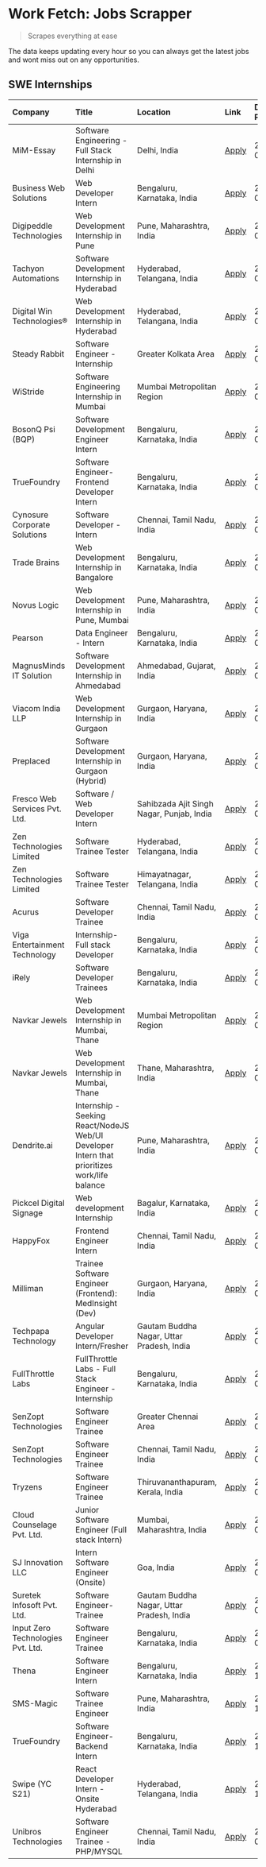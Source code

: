 # Work Fetch: Jobs Scrapper
> Scrapes everything at ease

The data keeps updating every hour so you can always get the latest jobs and wont miss out on any opportunities.

## SWE Internships
<!--START_SECTION:workfetch-->
| Company                           | Title                                                                                        | Location                                  | Link                                                                                                                                                                                                                                                                                                        | Date Posted   |
|:----------------------------------|:---------------------------------------------------------------------------------------------|:------------------------------------------|:------------------------------------------------------------------------------------------------------------------------------------------------------------------------------------------------------------------------------------------------------------------------------------------------------------|:--------------|
| MiM-Essay                         | Software Engineering - Full Stack Internship in Delhi                                        | Delhi, India                              | [Apply](https://in.linkedin.com/jobs/view/software-engineering-full-stack-internship-in-delhi-at-mim-essay-3901647332?position=30&pageNum=0&refId=1bpudBnnDKCSMWh46V9R1g%3D%3D&trackingId=%2BY2YYzTldqMVuut0OdnCew%3D%3D&trk=public_jobs_jserp-result_search-card)                                          | 2024-04-15    |
| Business Web Solutions            | Web Developer Intern                                                                         | Bengaluru, Karnataka, India               | [Apply](https://in.linkedin.com/jobs/view/web-developer-intern-at-business-web-solutions-3897552404?position=19&pageNum=0&refId=1bpudBnnDKCSMWh46V9R1g%3D%3D&trackingId=8KDUmSATaPN0QdXpPHDOVw%3D%3D&trk=public_jobs_jserp-result_search-card)                                                              | 2024-04-13    |
| Digipeddle Technologies           | Web Development Internship in Pune                                                           | Pune, Maharashtra, India                  | [Apply](https://in.linkedin.com/jobs/view/web-development-internship-in-pune-at-digipeddle-technologies-3898605884?position=48&pageNum=0&refId=1bpudBnnDKCSMWh46V9R1g%3D%3D&trackingId=DeIh7e%2BnHyd2fBdhdlwHoQ%3D%3D&trk=public_jobs_jserp-result_search-card)                                             | 2024-04-13    |
| Tachyon Automations               | Software Development Internship in Hyderabad                                                 | Hyderabad, Telangana, India               | [Apply](https://in.linkedin.com/jobs/view/software-development-internship-in-hyderabad-at-tachyon-automations-3896969464?position=28&pageNum=0&refId=1bpudBnnDKCSMWh46V9R1g%3D%3D&trackingId=quOTnXUGeFRufZWYL02N8w%3D%3D&trk=public_jobs_jserp-result_search-card)                                         | 2024-04-12    |
| Digital Win Technologies®         | Web Development Internship in Hyderabad                                                      | Hyderabad, Telangana, India               | [Apply](https://in.linkedin.com/jobs/view/web-development-internship-in-hyderabad-at-digital-win-technologies%C2%AE-3893193501?position=55&pageNum=0&refId=1bpudBnnDKCSMWh46V9R1g%3D%3D&trackingId=lZxyyrUCnsw3sV2GqSmQnA%3D%3D&trk=public_jobs_jserp-result_search-card)                                   | 2024-04-10    |
| Steady Rabbit                     | Software Engineer - Internship                                                               | Greater Kolkata Area                      | [Apply](https://in.linkedin.com/jobs/view/software-engineer-internship-at-steady-rabbit-3885171077?position=8&pageNum=0&refId=1bpudBnnDKCSMWh46V9R1g%3D%3D&trackingId=UxbZzIOpfUEX1jPPlSyxcA%3D%3D&trk=public_jobs_jserp-result_search-card)                                                                | 2024-04-08    |
| WiStride                          | Software Engineering Internship in Mumbai                                                    | Mumbai Metropolitan Region                | [Apply](https://in.linkedin.com/jobs/view/software-engineering-internship-in-mumbai-at-wistride-3888218704?position=10&pageNum=0&refId=1bpudBnnDKCSMWh46V9R1g%3D%3D&trackingId=wxoS6nDyXe8ymar8BEx4RQ%3D%3D&trk=public_jobs_jserp-result_search-card)                                                       | 2024-04-08    |
| BosonQ Psi (BQP)                  | Software Development Engineer Intern                                                         | Bengaluru, Karnataka, India               | [Apply](https://in.linkedin.com/jobs/view/software-development-engineer-intern-at-bosonq-psi-bqp-3888328596?position=25&pageNum=0&refId=1bpudBnnDKCSMWh46V9R1g%3D%3D&trackingId=p5eDJTvkBCNwdy56VJY6PA%3D%3D&trk=public_jobs_jserp-result_search-card)                                                      | 2024-04-06    |
| TrueFoundry                       | Software Engineer- Frontend Developer Intern                                                 | Bengaluru, Karnataka, India               | [Apply](https://in.linkedin.com/jobs/view/software-engineer-frontend-developer-intern-at-truefoundry-3887320206?position=13&pageNum=0&refId=1bpudBnnDKCSMWh46V9R1g%3D%3D&trackingId=DBBivFpCjxZD9v7DQGdeyA%3D%3D&trk=public_jobs_jserp-result_search-card)                                                  | 2024-04-05    |
| Cynosure Corporate Solutions      | Software Developer -Intern                                                                   | Chennai, Tamil Nadu, India                | [Apply](https://in.linkedin.com/jobs/view/software-developer-intern-at-cynosure-corporate-solutions-3884767755?position=14&pageNum=0&refId=1bpudBnnDKCSMWh46V9R1g%3D%3D&trackingId=YKJ8u4nLc0jEYlViwmtvvw%3D%3D&trk=public_jobs_jserp-result_search-card)                                                   | 2024-04-04    |
| Trade Brains                      | Web Development Internship in Bangalore                                                      | Bengaluru, Karnataka, India               | [Apply](https://in.linkedin.com/jobs/view/web-development-internship-in-bangalore-at-trade-brains-3885739433?position=39&pageNum=0&refId=1bpudBnnDKCSMWh46V9R1g%3D%3D&trackingId=RjQFLWNcSEp5RJAA7nLtIg%3D%3D&trk=public_jobs_jserp-result_search-card)                                                     | 2024-04-04    |
| Novus Logic                       | Web Development Internship in Pune, Mumbai                                                   | Pune, Maharashtra, India                  | [Apply](https://in.linkedin.com/jobs/view/web-development-internship-in-pune-mumbai-at-novus-logic-3885741343?position=50&pageNum=0&refId=1bpudBnnDKCSMWh46V9R1g%3D%3D&trackingId=VfAwwD%2BUcEX5wE96El%2BExg%3D%3D&trk=public_jobs_jserp-result_search-card)                                                | 2024-04-04    |
| Pearson                           | Data Engineer - Intern                                                                       | Bengaluru, Karnataka, India               | [Apply](https://in.linkedin.com/jobs/view/data-engineer-intern-at-pearson-3884561204?position=60&pageNum=0&refId=1bpudBnnDKCSMWh46V9R1g%3D%3D&trackingId=Tzm41Nr6UrHhBTx8EEyx4A%3D%3D&trk=public_jobs_jserp-result_search-card)                                                                             | 2024-04-04    |
| MagnusMinds IT Solution           | Software Development Internship in Ahmedabad                                                 | Ahmedabad, Gujarat, India                 | [Apply](https://in.linkedin.com/jobs/view/software-development-internship-in-ahmedabad-at-magnusminds-it-solution-3883933909?position=26&pageNum=0&refId=1bpudBnnDKCSMWh46V9R1g%3D%3D&trackingId=KfVV%2Fu1VgA52cuJOj1wOsw%3D%3D&trk=public_jobs_jserp-result_search-card)                                   | 2024-04-03    |
| Viacom India LLP                  | Web Development Internship in Gurgaon                                                        | Gurgaon, Haryana, India                   | [Apply](https://in.linkedin.com/jobs/view/web-development-internship-in-gurgaon-at-viacom-india-llp-3883946826?position=44&pageNum=0&refId=1bpudBnnDKCSMWh46V9R1g%3D%3D&trackingId=TOkd005LHudBaZBxTqmLNA%3D%3D&trk=public_jobs_jserp-result_search-card)                                                   | 2024-04-03    |
| Preplaced                         | Software Development Internship in Gurgaon (Hybrid)                                          | Gurgaon, Haryana, India                   | [Apply](https://in.linkedin.com/jobs/view/software-development-internship-in-gurgaon-hybrid-at-preplaced-3880567870?position=16&pageNum=0&refId=1bpudBnnDKCSMWh46V9R1g%3D%3D&trackingId=FvNNlmli89riJ8BI54oAag%3D%3D&trk=public_jobs_jserp-result_search-card)                                              | 2024-04-01    |
| Fresco Web Services Pvt. Ltd.     | Software / Web Developer Intern                                                              | Sahibzada Ajit Singh Nagar, Punjab, India | [Apply](https://in.linkedin.com/jobs/view/software-web-developer-intern-at-fresco-web-services-pvt-ltd-3880552598?position=56&pageNum=0&refId=1bpudBnnDKCSMWh46V9R1g%3D%3D&trackingId=naQMVtjR3ME89rO3kfdjFA%3D%3D&trk=public_jobs_jserp-result_search-card)                                                | 2024-04-01    |
| Zen Technologies Limited          | Software Trainee Tester                                                                      | Hyderabad, Telangana, India               | [Apply](https://in.linkedin.com/jobs/view/software-trainee-tester-at-zen-technologies-limited-3872036112?position=9&pageNum=0&refId=1bpudBnnDKCSMWh46V9R1g%3D%3D&trackingId=%2BaszKgzxxJb58zva%2F7ykKw%3D%3D&trk=public_jobs_jserp-result_search-card)                                                      | 2024-03-27    |
| Zen Technologies Limited          | Software Trainee Tester                                                                      | Himayatnagar, Telangana, India            | [Apply](https://in.linkedin.com/jobs/view/software-trainee-tester-at-zen-technologies-limited-3872100214?position=6&pageNum=0&refId=1bpudBnnDKCSMWh46V9R1g%3D%3D&trackingId=YPhwny0%2BeuFSEl0d1RnYSg%3D%3D&trk=public_jobs_jserp-result_search-card)                                                        | 2024-03-26    |
| Acurus                            | Software Developer Trainee                                                                   | Chennai, Tamil Nadu, India                | [Apply](https://in.linkedin.com/jobs/view/software-developer-trainee-at-acurus-3871400616?position=15&pageNum=0&refId=1bpudBnnDKCSMWh46V9R1g%3D%3D&trackingId=rAk4EAHkmj74nkWy2M824w%3D%3D&trk=public_jobs_jserp-result_search-card)                                                                        | 2024-03-26    |
| Viga Entertainment Technology     | Internship-Full stack Developer                                                              | Bengaluru, Karnataka, India               | [Apply](https://in.linkedin.com/jobs/view/internship-full-stack-developer-at-viga-entertainment-technology-3870669789?position=22&pageNum=0&refId=1bpudBnnDKCSMWh46V9R1g%3D%3D&trackingId=gFMCZSODt0RjiQQoGM5RTg%3D%3D&trk=public_jobs_jserp-result_search-card)                                            | 2024-03-25    |
| iRely                             | Software Developer Trainees                                                                  | Bengaluru, Karnataka, India               | [Apply](https://in.linkedin.com/jobs/view/software-developer-trainees-at-irely-3860566039?position=2&pageNum=0&refId=1bpudBnnDKCSMWh46V9R1g%3D%3D&trackingId=1wiDLxN9qH6Kv%2BwhIz9l%2Fg%3D%3D&trk=public_jobs_jserp-result_search-card)                                                                     | 2024-03-18    |
| Navkar Jewels                     | Web Development Internship in Mumbai, Thane                                                  | Mumbai Metropolitan Region                | [Apply](https://in.linkedin.com/jobs/view/web-development-internship-in-mumbai-thane-at-navkar-jewels-3858080315?position=51&pageNum=0&refId=1bpudBnnDKCSMWh46V9R1g%3D%3D&trackingId=3kzm%2F%2F80%2BGBJvsh82wNWvQ%3D%3D&trk=public_jobs_jserp-result_search-card)                                           | 2024-03-15    |
| Navkar Jewels                     | Web Development Internship in Mumbai, Thane                                                  | Thane, Maharashtra, India                 | [Apply](https://in.linkedin.com/jobs/view/web-development-internship-in-mumbai-thane-at-navkar-jewels-3858087224?position=57&pageNum=0&refId=1bpudBnnDKCSMWh46V9R1g%3D%3D&trackingId=vnpdZKZ4s%2BIPSEOd3u3%2BrQ%3D%3D&trk=public_jobs_jserp-result_search-card)                                             | 2024-03-15    |
| Dendrite.ai                       | Internship - Seeking React/NodeJS Web/UI Developer Intern that prioritizes work/life balance | Pune, Maharashtra, India                  | [Apply](https://in.linkedin.com/jobs/view/internship-seeking-react-nodejs-web-ui-developer-intern-that-prioritizes-work-life-balance-at-dendrite-ai-3853583200?position=33&pageNum=0&refId=1bpudBnnDKCSMWh46V9R1g%3D%3D&trackingId=%2FSJ3jaxMFOSBA4YWMX6IAA%3D%3D&trk=public_jobs_jserp-result_search-card) | 2024-03-12    |
| Pickcel Digital Signage           | Web development Internship                                                                   | Bagalur, Karnataka, India                 | [Apply](https://in.linkedin.com/jobs/view/web-development-internship-at-pickcel-digital-signage-3849506118?position=53&pageNum=0&refId=1bpudBnnDKCSMWh46V9R1g%3D%3D&trackingId=9npY1z68djHndqSSwNtT9A%3D%3D&trk=public_jobs_jserp-result_search-card)                                                       | 2024-03-08    |
| HappyFox                          | Frontend Engineer Intern                                                                     | Chennai, Tamil Nadu, India                | [Apply](https://in.linkedin.com/jobs/view/frontend-engineer-intern-at-happyfox-3848357951?position=45&pageNum=0&refId=1bpudBnnDKCSMWh46V9R1g%3D%3D&trackingId=yqwITMmeO8%2FfkCRlgJ%2FGkw%3D%3D&trk=public_jobs_jserp-result_search-card)                                                                    | 2024-03-07    |
| Milliman                          | Trainee Software Engineer (Frontend): MedInsight (Dev)                                       | Gurgaon, Haryana, India                   | [Apply](https://in.linkedin.com/jobs/view/trainee-software-engineer-frontend-medinsight-dev-at-milliman-3792874280?position=7&pageNum=0&refId=1bpudBnnDKCSMWh46V9R1g%3D%3D&trackingId=YFYU1nv6jVOFPnO3ywdJbw%3D%3D&trk=public_jobs_jserp-result_search-card)                                                | 2024-03-01    |
| Techpapa Technology               | Angular Developer Intern/Fresher                                                             | Gautam Buddha Nagar, Uttar Pradesh, India | [Apply](https://in.linkedin.com/jobs/view/angular-developer-intern-fresher-at-techpapa-technology-3834305862?position=58&pageNum=0&refId=1bpudBnnDKCSMWh46V9R1g%3D%3D&trackingId=kccVrion0Erv%2F6akC%2FggvA%3D%3D&trk=public_jobs_jserp-result_search-card)                                                 | 2024-02-20    |
| FullThrottle Labs                 | FullThrottle Labs - Full Stack Engineer - Internship                                         | Bengaluru, Karnataka, India               | [Apply](https://in.linkedin.com/jobs/view/fullthrottle-labs-full-stack-engineer-internship-at-fullthrottle-labs-3829636016?position=54&pageNum=0&refId=1bpudBnnDKCSMWh46V9R1g%3D%3D&trackingId=Lo4VFAKeme6Ygehw6T6rVQ%3D%3D&trk=public_jobs_jserp-result_search-card)                                       | 2024-02-17    |
| SenZopt Technologies              | Software Engineer Trainee                                                                    | Greater Chennai Area                      | [Apply](https://in.linkedin.com/jobs/view/software-engineer-trainee-at-senzopt-technologies-3827688781?position=32&pageNum=0&refId=1bpudBnnDKCSMWh46V9R1g%3D%3D&trackingId=7bYF4CUgvVe11mSK4yvkNg%3D%3D&trk=public_jobs_jserp-result_search-card)                                                           | 2024-02-12    |
| SenZopt Technologies              | Software Engineer Trainee                                                                    | Chennai, Tamil Nadu, India                | [Apply](https://in.linkedin.com/jobs/view/software-engineer-trainee-at-senzopt-technologies-3827686880?position=47&pageNum=0&refId=1bpudBnnDKCSMWh46V9R1g%3D%3D&trackingId=fEwNM%2B0t1QqNwj2g9Rmelg%3D%3D&trk=public_jobs_jserp-result_search-card)                                                         | 2024-02-12    |
| Tryzens                           | Software Engineer Trainee                                                                    | Thiruvananthapuram, Kerala, India         | [Apply](https://in.linkedin.com/jobs/view/software-engineer-trainee-at-tryzens-3809363491?position=34&pageNum=0&refId=1bpudBnnDKCSMWh46V9R1g%3D%3D&trackingId=WL%2FcrUlFxUwMa74FO3Bvug%3D%3D&trk=public_jobs_jserp-result_search-card)                                                                      | 2024-01-18    |
| Cloud Counselage Pvt. Ltd.        | Junior Software Engineer (Full stack Intern)                                                 | Mumbai, Maharashtra, India                | [Apply](https://in.linkedin.com/jobs/view/junior-software-engineer-full-stack-intern-at-cloud-counselage-pvt-ltd-3803132814?position=24&pageNum=0&refId=1bpudBnnDKCSMWh46V9R1g%3D%3D&trackingId=flekQnX8yt4uUmWqgZUfQQ%3D%3D&trk=public_jobs_jserp-result_search-card)                                      | 2024-01-11    |
| SJ Innovation LLC                 | Intern Software Engineer (Onsite)                                                            | Goa, India                                | [Apply](https://in.linkedin.com/jobs/view/intern-software-engineer-onsite-at-sj-innovation-llc-3799959011?position=40&pageNum=0&refId=1bpudBnnDKCSMWh46V9R1g%3D%3D&trackingId=%2FZ%2FcyctmqkKEkLjBls13fA%3D%3D&trk=public_jobs_jserp-result_search-card)                                                    | 2024-01-11    |
| Suretek Infosoft Pvt. Ltd.        | Software Engineer-Trainee                                                                    | Gautam Buddha Nagar, Uttar Pradesh, India | [Apply](https://in.linkedin.com/jobs/view/software-engineer-trainee-at-suretek-infosoft-pvt-ltd-3800934643?position=21&pageNum=0&refId=1bpudBnnDKCSMWh46V9R1g%3D%3D&trackingId=yCiGuRp56a1f%2FgFVmiDnPA%3D%3D&trk=public_jobs_jserp-result_search-card)                                                     | 2024-01-09    |
| Input Zero Technologies Pvt. Ltd. | Software Engineer Trainee                                                                    | Bengaluru, Karnataka, India               | [Apply](https://in.linkedin.com/jobs/view/software-engineer-trainee-at-input-zero-technologies-pvt-ltd-3800927643?position=27&pageNum=0&refId=1bpudBnnDKCSMWh46V9R1g%3D%3D&trackingId=pfQDnSuPl%2BhkvDq8z3Awzg%3D%3D&trk=public_jobs_jserp-result_search-card)                                              | 2024-01-09    |
| Thena                             | Software Engineer Intern                                                                     | Bengaluru, Karnataka, India               | [Apply](https://in.linkedin.com/jobs/view/software-engineer-intern-at-thena-3778731751?position=17&pageNum=0&refId=1bpudBnnDKCSMWh46V9R1g%3D%3D&trackingId=ulIdpSQ%2FevcrW93gtaF7fA%3D%3D&trk=public_jobs_jserp-result_search-card)                                                                         | 2023-12-05    |
| SMS-Magic                         | Software Trainee Engineer                                                                    | Pune, Maharashtra, India                  | [Apply](https://in.linkedin.com/jobs/view/software-trainee-engineer-at-sms-magic-3761409781?position=29&pageNum=0&refId=1bpudBnnDKCSMWh46V9R1g%3D%3D&trackingId=dKShvG6mY94deeEAGnUqxA%3D%3D&trk=public_jobs_jserp-result_search-card)                                                                      | 2023-11-16    |
| TrueFoundry                       | Software Engineer-Backend Intern                                                             | Bengaluru, Karnataka, India               | [Apply](https://in.linkedin.com/jobs/view/software-engineer-backend-intern-at-truefoundry-3779508170?position=31&pageNum=0&refId=1bpudBnnDKCSMWh46V9R1g%3D%3D&trackingId=dfvWhzmdRdv%2B7GDFM0FH1w%3D%3D&trk=public_jobs_jserp-result_search-card)                                                           | 2023-11-10    |
| Swipe (YC S21)                    | React Developer Intern - Onsite Hyderabad                                                    | Hyderabad, Telangana, India               | [Apply](https://in.linkedin.com/jobs/view/react-developer-intern-onsite-hyderabad-at-swipe-yc-s21-3737600089?position=36&pageNum=0&refId=1bpudBnnDKCSMWh46V9R1g%3D%3D&trackingId=EEqTjF80ICBbZUT%2BcTsFug%3D%3D&trk=public_jobs_jserp-result_search-card)                                                   | 2023-10-13    |
| Unibros Technologies              | Software Engineer Trainee - PHP/MYSQL                                                        | Chennai, Tamil Nadu, India                | [Apply](https://in.linkedin.com/jobs/view/software-engineer-trainee-php-mysql-at-unibros-technologies-3656599241?position=35&pageNum=0&refId=1bpudBnnDKCSMWh46V9R1g%3D%3D&trackingId=q7C%2BOLEc3AmAoZSOEp%2BS0w%3D%3D&trk=public_jobs_jserp-result_search-card)                                             | 2023-06-12    |
<!--END_SECTION:workfetch-->
